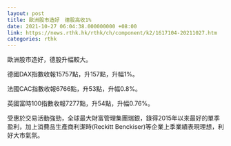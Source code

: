 ```yaml
---
layout: post
title: 歐洲股市造好　德股高收1%
date: 2021-10-27 06:04:38.000000000 +08:00
link: https://news.rthk.hk/rthk/ch/component/k2/1617104-20211027.htm
categories: rthk
---
```


歐洲股市造好，德股升幅較大。

德國DAX指數收報15757點，升157點，升幅1%。

法國CAC指數收報6766點，升53點，升幅0.8%。

英國富時100指數收報7277點，升54點，升幅0.76%。

受惠於交易活動強勁，全球最大財富管理集團瑞銀，錄得2015年以來最好的單季盈利，加上消費品生產商利潔時(Reckitt Benckiser)等企業上季業績表現理想，利好大市氣氛。
